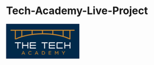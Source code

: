 # Tech-Academy-Live-Project
![image'](https://github.com/CreativeDave/Tech-Academy-Live-Project/blob/master/media/logo/tta.PNG)
